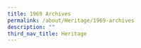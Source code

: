 ```yaml
---
title: 1969 Archives
permalink: /about/Heritage/1969-archives
description: ""
third_nav_title: Heritage
---
```

